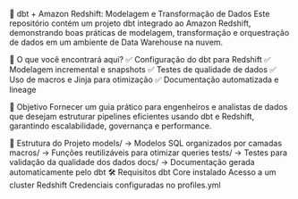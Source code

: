 🚀 dbt + Amazon Redshift: Modelagem e Transformação de Dados
Este repositório contém um projeto dbt integrado ao Amazon Redshift, demonstrando boas práticas de modelagem, transformação e orquestração de dados em um ambiente de Data Warehouse na nuvem.

📌 O que você encontrará aqui?
✅ Configuração do dbt para Redshift
✅ Modelagem incremental e snapshots
✅ Testes de qualidade de dados
✅ Uso de macros e Jinja para otimização
✅ Documentação automatizada e lineage

🎯 Objetivo
Fornecer um guia prático para engenheiros e analistas de dados que desejam estruturar pipelines eficientes usando dbt e Redshift, garantindo escalabilidade, governança e performance.

📂 Estrutura do Projeto
models/ → Modelos SQL organizados por camadas
macros/ → Funções reutilizáveis para otimizar queries
tests/ → Testes para validação da qualidade dos dados
docs/ → Documentação gerada automaticamente pelo dbt
🛠️ Requisitos
dbt Core instalado
Acesso a um cluster Redshift
Credenciais configuradas no profiles.yml